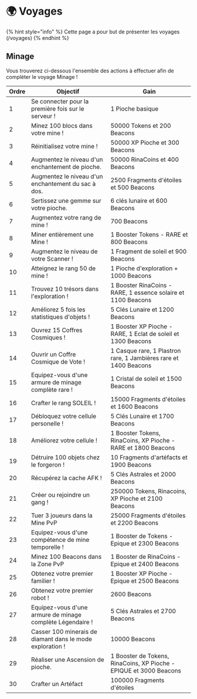 # 🌍​ Voyages
{% hint style="info" %} Cette page a pour but de présenter les voyages (/voyages) {% endhint %}

## Minage
Vous trouverez ci-dessous l'ensemble des actions à effectuer afin de compléter le voyage Minage !

| Ordre | Objectif                                                  | Gain                                                               |
|-------|-----------------------------------------------------------|--------------------------------------------------------------------|
|     1 | Se connecter pour la première fois sur le serveur !       | 1 Pioche basique                                                   |
|     2 | Minez 100 blocs dans votre mine !                         | 50000 Tokens et 200 Beacons                                        |
|     3 | Réinitialisez votre mine !                                | 50000 XP Pioche et 300 Beacons                                     |
|     4 | Augmentez le niveau d'un enchantement de pioche.          | 50000 RinaCoins et 400 Beacons                                     |
|     5 | Augmentez le niveau d'un enchantement du sac à dos.       | 2500 Fragments d'étoiles et 500 Beacons                            |
|     6 | Sertissez une gemme sur votre pioche.                     | 6 clés lunaire et 600 Beacons                                      |
|     7 | Augmentez votre rang de mine !                            | 700 Beacons                                                        |
|     8 | Miner entièrement une Mine !                              | 1 Booster Tokens - RARE et 800 Beacons                             |
|     9 | Augmentez le niveau de votre Scanner !                    | 1 Fragment de soleil et 900 Beacons                                |
|    10 | Atteignez le rang 50 de mine !                            | 1 Pioche d'exploration + 1000 Beacons                              |
|    11 | Trouvez 10 trésors dans l'exploration !                   | 1 Booster RinaCoins - RARE, 1 essence solaire et 1100 Beacons      |
|    12 | Améliorez 5 fois les statistiques d'objets !              | 5 Clés Lunaire et 1200 Beacons                                     |
|    13 | Ouvrez 15 Coffres Cosmiques !                             | 1 Booster XP Pioche - RARE, 1 Eclat de soleil et 1300 Beacons      |
|    14 | Ouvrir un Coffre Cosmique de Vote !                       | 1 Casque rare, 1 Plastron rare, 1 Jambières rare et 1400 Beacons   |
|    15 | Equipez-vous d'une armure de minage complète rare !       | 1 Cristal de soleil et 1500 Beacons                                |
|    16 | Crafter le rang SOLEIL !                                  | 15000 Fragments d'étoiles et 1600 Beacons                          |
|    17 | Débloquez votre cellule personelle !                      | 5 Clés Lunaire et 1700 Beacons                                     |
|    18 | Améliorez votre cellule !                                 | 1 Booster Tokens, RinaCoins, XP Pioche - RARE et 1800 Beacons      |
|    19 | Détruire 100 objets chez le forgeron !                    | 10 Fragments d'artéfacts et 1900 Beacons                           |
|    20 | Récupérez la cache AFK !                                  | 5 Clés Astrales et 2000 Beacons                                    |
|    21 | Créer ou rejoindre un gang !                              | 250000 Tokens, Rinacoins, XP Pioche et 2100 Beacons                |
|    22 | Tuer 3 joueurs dans la Mine PvP                           | 25000 Fragments d'étoiles et 2200 Beacons                          |
|    23 | Equipez-vous d'une compétence de mine temporelle !        | 1 Booster de Tokens - Epique et 2300 Beacons                       |
|    24 | Minez 100 Beacons dans la Zone PvP                        | 1 Booster de RinaCoins - Epique et 2400 Beacons                    |
|    25 | Obtenez votre premier familier !                          | 1 Booster XP Pioche - Epique et 2500 Beacons                       |
|    26 | Obtenez votre premier robot !                             | 2600 Beacons                                                       |
|    27 | Equipez-vous d'une armure de minage complète Légendaire ! | 5 Clés Astrales et 2700 Beacons                                    |
|    28 | Casser 100 minerais de diamant dans le mode exploration ! | 10000 Beacons                                                      |
|    29 | Réaliser une Ascension de pioche.                         | 1 Booster de Tokens, RinaCoins, XP Pioche - EPIQUE et 3000 Beacons |
|    30 | Crafter un Artéfact                                       | 100000 Fragments d'étoiles                                         |
